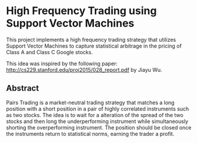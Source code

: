 # High Frequency Trading using Support Vector Machines
This project implements a high frequency trading strategy that utilizes Support Vector Machines to capture statistical arbitrage in the pricing of Class A and Class C Google stocks. 

This idea was inspired by the following paper: http://cs229.stanford.edu/proj2015/028_report.pdf by Jiayu Wu. 

## Abstract
Pairs Trading is a market-neutral trading strategy that matches a long position with a short position in a pair of highly correlated instruments such as two stocks. The idea is to wait for a alteration of the spread of the two stocks and then long the underperforming instrument while simultaneously shorting the overperforming instrument. The position should be closed once the instruments return to statistical norms, earning the trader a profit. 

